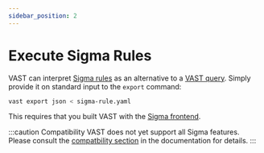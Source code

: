 ```yaml
---
sidebar_position: 2
---
```


# Execute Sigma Rules

VAST can interpret [Sigma rules](https://github.com/SigmaHQ/sigma) as an
alternative to a [VAST query](/docs/understand/language). Simply
provide it on standard input to the `export` command:

```bash
vast export json < sigma-rule.yaml
```

This requires that you built VAST with the [Sigma
frontend](/docs/understand/language/frontends/sigma).

:::caution Compatibility
VAST does not yet support all Sigma features. Please consult the [compatbility
section](/docs/understand/language/frontends/sigma#compatibility) in
the documentation for details.
:::
